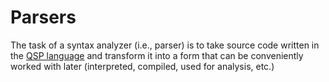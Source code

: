

# Parsers

The task of a syntax analyzer (i.e., parser) is to take source code written in the [QSP language](../language/) and transform it into a form that can be conveniently worked with later (interpreted, compiled, used for analysis, etc.)